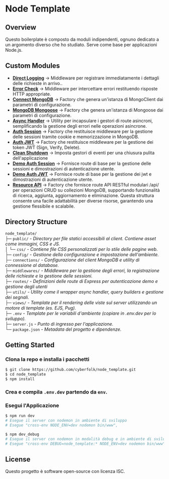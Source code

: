 # Node Template

## Overview

Questo boilerplate è composto da moduli indipendenti, ognuno dedicato a un argomento diverso che ho studiato. Serve come base per applicazioni Node.js.

## Custom Modules

-   **[Direct Logging](./middlewares/directLogger.js)** &rarr; Middleware per registrare immediatamente i dettagli delle richieste in arrivo..
-   **[Error Check](./middlewares/errorCheck.js)** &rarr; Middleware per intercettare errori restituendo risposte HTTP appropriate.
-   **[Connect MongoDB](./connections/connectMongoDB.js)** &rarr; Factory che genera un'istanza di MongoClient dai parametri di configurazione.
-   **[MongoDB Mongoose](./connections/connectMongoose.js)** &rarr; Factory che genera un'istanza di Mongoose dai parametri di configurazione.
-   **[Async Handler](./utils/asyncHandler.js)** &rarr; Utility per incapsulare i gestori di route asincroni, semplificando la gestione degli errori nelle operazioni asincrone.
-   **[Auth Session](./middlewares/auth-session.js)** &rarr; Factory che restituisce middleware per la gestione delle sessioni tramite cookie e memorizzazione in MongoDB.
-   **[Auth JWT](./middlewares/auth-jwt.js)** &rarr; Factory che restituisce middleware per la gestione dei token JWT (Sign, Verify, Delete).
-   **[Clean Shutdown](./utils/eventHandler.js)** &rarr; Imposta gestori di eventi per una chiusura pulita dell'applicazione
-   **[Demo Auth Session](./routes/demo-auth-session.js)** &rarr; Fornisce route di base per la gestione delle sessioni e dimostrazioni di autenticazione utente.
-   **[Demo Auth JWT](./routes/demo-auth-session.js)** &rarr; Fornisce route di base per la gestione dei jwt e dimostrazioni di autenticazione utente.
-   **[Resource API](./routes/api-resource.js)** &rarr; Factory che fornisce route API RESTful modulari /api/<resource> per operazioni CRUD su collezioni MongoDB, supportando funzionalità di ricerca, aggiunta, aggiornamento e eliminazione. Questa struttura consente una facile adattabilità per diverse risorse, garantendo una gestione flessibile e scalabile.

## Directory Structure

`node_template/`  
├─ `public/` _- Directory per file statici accessibili al client. Contiene asset come immagini, CSS e JS._  
│ └─ `css/` _- Contiene file CSS personalizzati per lo stile delle pagine web._  
├─ `config/` _- Gestione della configurazione e impostazione dell'ambiente._  
├─ `connections/` _- Configurazione del client MongoDB e utility di connessione al database._  
├─ `middlewares/` _- Middleware per la gestione degli errori, la registrazione delle richieste e la gestione delle sessioni._  
├─ `routes/` _- Definizioni delle route di Express per autenticazione demo e gestione degli utenti_  
├─ `utils/` _- Utility come il wrapper async handler, query builders e gestione dei segnali._  
├─ `views/` _- Template per il rendering delle viste sul server utilizzando un motore di template (es. EJS, Pug)._  
├─ `.env` _- Template per le variabili d'ambiente (copiare in .env.dev per lo sviluppo)._  
├─ `server.js` _- Punto di ingresso per l'applicazione._  
└─ `package.json` _- Metadata del progetto e dipendenze._

## Getting Started

### Clona la repo e installa i pacchetti

```bash
$ git clone https://github.com/cyberfolk/node_template.git
$ cd node_template
$ npm install
```

### Crea e compila `.env.dev` partendo da `env`.

### Esegui l'Applicazione

```bash
$ npm run dev
# Esegue il server con nodemon in ambiente di sviluppo
# Esegue "cross-env NODE_ENV=dev nodemon bin/www",

$ npm dev_debug
# Esegue il server con nodemon in modalità debug e in ambiente di sviluppo
# Esegue "cross-env DEBUG=node_template:* NODE_ENV=dev nodemon bin/www"
```

## License

Questo progetto è software open-source con licenza ISC.
